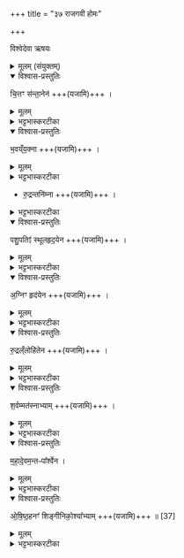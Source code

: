 +++
title = "३७ राजगवी होमः"

+++

विश्वेदेवा ऋषयः


<details><summary>मूलम् (संयुक्तम्)</summary>

चि॒त्तꣳ स॑न्ता॒नेन॑ भ॒वय्ँय॒क्ना रु॒द्रन्तनि॑म्ना पशु॒पतिꣵ॑ स्थूलहृद॒येना॒ग्निꣳ हृद॑येन रु॒द्रल्ँलोहि॑तेन श॒र्वम्मत॑स्नाभ्याम्महादे॒वम॒न्तᳶपा᳚र्श्वेनौषिष्ठ॒हनꣳ॑ शिङ्गीनिको॒श्या᳚भ्याम् ॥ [37]
</details>


<details open><summary>विश्वास-प्रस्तुतिः</summary>

चि॒त्तꣳ स॑न्ता॒नेन॑  +++(यजामि)+++ ।   
</details>

<details><summary>मूलम्</summary>

चि॒त्तꣳ स॑न्ता॒नेन॑  +++(यजामि)+++ ।   
</details>

<details><summary>भट्टभास्करटीका</summary>

परमेश्वरस्य प्रपञ्चाधिष्ठातृरूपाण्युच्यन्ते एते शरीरहोमाः इमां देवतां अनेन यजामीति । चित्तं महान् तस्य अधिष्ठाता सन्तानः पुत्रपौत्रादिः आन्त्रं माला पुरीतदित्येके ।  
</details>


<details open><summary>विश्वास-प्रस्तुतिः</summary>

भ॒वय्ँय॒क्ना  +++(यजामि)+++ ।  
</details>

<details><summary>मूलम्</summary>

भ॒वय्ँय॒क्ना  +++(यजामि)+++ ।  
</details>

<details><summary>भट्टभास्करटीका</summary>

भवः अपामधिष्ठाता । यकृत् कृष्णो मांसविशेषः ।  
</details>


- रु॒द्रन्तनि॑म्ना  +++(यजामि)+++ ।  

<details><summary>भट्टभास्करटीका</summary>

रुद्रः आदित्यस्याधिष्ठाता । तनिमा पद्मदळवत्ततो मांसविशेषः ।   
</details>


<details open><summary>विश्वास-प्रस्तुतिः</summary>

पशु॒पतिꣵ॑ स्थूलहृद॒येन  +++(यजामि)+++ ।  
</details>

<details><summary>मूलम्</summary>

पशु॒पतिꣵ॑ स्थूलहृद॒येन  +++(यजामि)+++ ।  
</details>

<details><summary>भट्टभास्करटीका</summary>

पशुपतिः पृथिव्या अधिष्ठाता । स्थूलहृदयं पद्मकोशाकारो मांसविशेषः ।
</details>


<details open><summary>विश्वास-प्रस्तुतिः</summary>

अ॒ग्निꣳ हृद॑येन  +++(यजामि)+++ ।  
</details>

<details><summary>मूलम्</summary>

अ॒ग्निꣳ हृद॑येन  +++(यजामि)+++ ।  
</details>

<details><summary>भट्टभास्करटीका</summary>

अग्निः अग्नेरधिष्ठाता । हृदयं सूक्ष्माकाशाधारः प्रदेशविशेषः ।  
</details>


<details open><summary>विश्वास-प्रस्तुतिः</summary>

रु॒द्रल्ँलोहि॑तेन  +++(यजामि)+++ ।  
</details>

<details><summary>मूलम्</summary>

रु॒द्रल्ँलोहि॑तेन  +++(यजामि)+++ ।  
</details>

<details><summary>भट्टभास्करटीका</summary>

रुद्रः यजमानस्य अधिष्ठाता । लोहितं रक्तम् ।   
</details>


<details open><summary>विश्वास-प्रस्तुतिः</summary>

श॒र्वम्मत॑स्नाभ्याम्  +++(यजामि)+++ ।  
</details>

<details><summary>मूलम्</summary>

श॒र्वम्मत॑स्नाभ्याम्  +++(यजामि)+++ ।  
</details>

<details><summary>भट्टभास्करटीका</summary>

शर्वं आकाशस्य अधिष्ठाता । मतस्ने दीर्घौ सिराविशेषौ ।  
</details>


<details open><summary>विश्वास-प्रस्तुतिः</summary>

म॒हा॒दे॒वम॒न्तᳶपा᳚र्श्वेन ।  
</details>

<details><summary>मूलम्</summary>

म॒हा॒दे॒वम॒न्तᳶपा᳚र्श्वेन ।  
</details>

<details><summary>भट्टभास्करटीका</summary>

महादेवः प्राणस्य वायोरधिष्ठाता । अन्तःपार्श्वं पार्श्वयोरन्तः अन्तःपार्श्वम् ।
</details>


<details open><summary>विश्वास-प्रस्तुतिः</summary>

ओ॒षि॒ष्ठ॒हनꣳ॑ शिङ्गीनिको॒श्या᳚भ्याम्   +++(यजामि)+++ ॥ [37]  
</details>

<details><summary>मूलम्</summary>

ओ॒षि॒ष्ठ॒हनꣳ॑ शिङ्गीनिको॒श्या᳚भ्याम्   +++(यजामि)+++ ॥ [37]  
</details>

<details><summary>भट्टभास्करटीका</summary>

ओषिष्ठहा ओषधिपक्षगामी [ओषिष्ठः क्षयपक्षः तद्गामी] चन्द्रः । ओषितृशब्दात् 'तुश्छन्दसि' इति इष्ठन्प्रत्ययः। शिङ्गीनिकोश्ये शिञ्जनाधारः कोशाकारश्च स्थानविशेषो यत्र । शिञ्जनं नादः । घञि कुत्वे मत्वर्थीय ईकारः । निभृतः कोशो निकोशः । तयोर्भवौ शिङ्गीनिकोश्यौ मांसविशेषौ । 'भवेच्छन्दसि' इति यत् ॥
</details>


